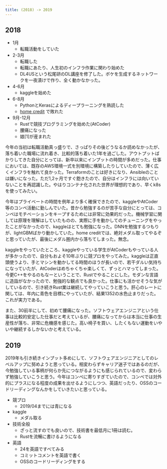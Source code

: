 ```yaml
---
title: (2018) -> 2019
---
```


## 2018

* 1月
  * 転職活動をしていた
* 2-3月
  * 転職した
  * 転職にあたり、人生初のインフラ作業に関わり始めた
  * DL4USという松尾研のDL講座を修了した。ボケを生成するネットワークを一夜漬けで作り、全く動かなかった。
* 4-6月
  * kaggleを始めた
* 6-8月
  * PythonとKerasによるディープラーニングを熟読した
  * [home credit](https://www.kaggle.com/c/home-credit-default-risk) で敗れた
* 9月-12月
  * Rustで競技プログラミングを始めた(AtCoder)
  * 腰痛になった
  * 娘[1]が産まれた

今年の当初は転職活動真っ盛りで、さっぱりその後どうなるか読めなかったが、落ち着いた職場に流れ着き、比較的落ち着いた1年を過ごした。アウトプットばかりしてきた自分にとっては、新卒以来にインプットの時間が多めだった。仕事においては、既存のAWS環境一式を別環境に構築したりしていたので、薄く広くインフラを触れて良かった。Terraformのことは好きになり、Ansibleのことは嫌いになった。ただ1,2ヶ月ですぐ飽きたので、自分はインフラには向いていないことを再認識した。やはりコンテナ化された世界が理想的であり、早くk8sを使ってみたい。

今年はプライベートの時間を例年より多く確保できたので、kaggleやAtCoder等のコンペ活動に勤しんでいた。昔から勉強するのが苦手な自分にとっては、コンペはモチベーションをキープするためには非常に効果的だった。機械学習に関しては原理を理解はしていたものの、実際に手を動かしてのチューニングをやったことがなかったので、kaggleはとても勉強になった。DNNを勉強するつもりが、lightGBMばかり動かしていた。home creditでは、絶対メダル取ってやるぞと思っていたが、最後にメダル圏内から落ちてしまった。無念。

kaggleをやっていたところ、kaggleやっている学生がAtCoderもやっている人が多かったので、自分もおよそ10年ぶりに競プロをやってみた。kaggleは正直頭使うより、手とマシンを動かしてる時間のほうが長いので、若干ダルい気持ちになっていたが、AtCoderはめちゃくちゃ楽しくて、ずっとハマってしまった。今更C++をやるのもなーということで、Rustでやることにした。モダンな言語に造詣がなかったので、勉強的な観点でも良かった。仕事にも活かせそうな気がしているので、引き続きRust業は継続してやっていこうと思う。肝心のレートに関しては、年内に青色を目標にやっていたが、結果1352の水色止まりだった。これが実力である。

また、30前半にして、初めて腰痛になった。ソフトウェアエンジニアという仕事は比較的安定した仕事だと考えているが、腰痛になってからは本当に仕事の生産性が落ち、非常に危機感を感じた。高い椅子を買い、したくもない運動をいやいや継続するしかないかと考えている。

## 2019
2019年も引き続きインプット多めにして、ソフトウェアエンジニアとしてのレベルアップに努めようと思っている。相変わらずキャリア迷子ではあるのだが、今勉強している事柄が何らか先につながるようにも感じられているので、変わらず勉強していこうと思う。今年はコンペに寄りすぎていたので、コンペでは対外的にプラスになる程度の成果を出せるようにしつつ、英語だったり、OSSのコードリーディングなんかをしていきたいと思っている。

* 競プロ
  * 2019/04までには青になる
* kaggle
  * メダル取る
* 技術全般
  * ざっと流すのでも良いので、技術書を最低月に1冊は読む。
  * Rustを流暢に書けるようになる
* 英語
  * 24を英語ですべてみる
  * コミットコメントを英語で書く
  * OSSのコードリーディングをする